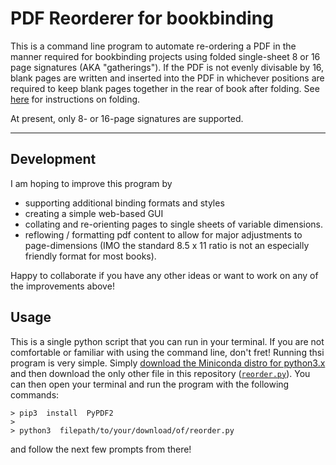 # PDF Reorderer for bookbinding

This is a command line program to automate re-ordering a PDF in the manner required for bookbinding projects using folded single-sheet 8 or 16 page signatures (AKA "gatherings"). If the PDF is not evenly divisable by 16, blank pages are written and inserted into the PDF in whichever positions are required to keep blank pages together in the rear of book after folding. See [here](https://www.designersinsights.com/designer-resources/understanding-and-working-with-print/) for instructions on folding.

At present, only 8- or 16-page signatures are supported. 

_______________________________________

## Development

I am hoping to improve this program by
* supporting additional binding formats and styles
* creating a simple web-based GUI
* collating and re-orienting pages to single sheets of variable dimensions.
* reflowing / formatting pdf content to allow for major adjustments to page-dimensions (IMO the standard 8.5 x 11 ratio is not an especially friendly format for most books).

Happy to collaborate if you have any other ideas or want to work on any of the improvements above!

## Usage

This is a single python script that you can run in your terminal. If you are not comfortable or familiar with using the command line, don't fret! Running thsi program is very simple. Simply [download the Miniconda distro for python3.x](https://docs.conda.io/en/latest/miniconda.html) and then download the only other file in this repository ([```reorder.py```](https://github.com/vxxce/pdf-reorderer/blob/master/reorder.py)). You can then open your terminal and run the program with the following commands:
```
> pip3  install  PyPDF2
>
> python3  filepath/to/your/download/of/reorder.py
``` 
and follow the next few prompts from there!
